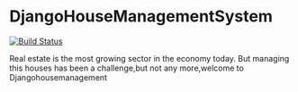 # DjangoHouseManagementSystem
[![Build Status](https://travis-ci.org/oronibrian/DjangoHouseManagementSystem.svg?branch=master)](https://travis-ci.org/oronibrian/DjangoHouseManagementSystem)

Real estate is the most growing sector in the economy today. But managing this houses has been a challenge,but not any more,welcome to Djangohousemanagement
